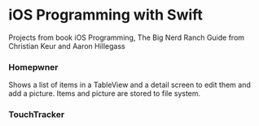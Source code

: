 # iOS Programming with Swift

Projects from book iOS Programming, The Big Nerd Ranch Guide from Christian Keur and Aaron Hillegass

### Homepwner

Shows a list of items in a TableView and a detail screen to edit them and add a picture. Items and picture are stored to file system.

### TouchTracker